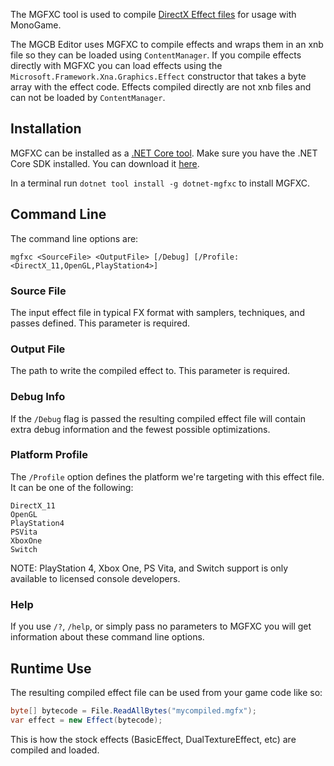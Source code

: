 The MGFXC tool is used to compile [DirectX Effect files](https://docs.microsoft.com/en-us/windows/win32/direct3d9/writing-an-effect)
for usage with MonoGame.

The MGCB Editor uses MGFXC to compile effects and wraps them in an xnb file so they can be loaded using `ContentManager`.
If you compile effects directly with MGFXC you can load effects using the `Microsoft.Framework.Xna.Graphics.Effect` constructor
that takes a byte array with the effect code. Effects compiled directly are not xnb files and can not be loaded by `ContentManager`.

## Installation

MGFXC can be installed as a [.NET Core tool](https://docs.microsoft.com/en-us/dotnet/core/tools/global-tools).
Make sure you have the .NET Core SDK installed. You can download it [here](https://dotnet.microsoft.com/download).

In a terminal run `dotnet tool install -g dotnet-mgfxc` to install MGFXC.

## Command Line
The command line options are:

```
mgfxc <SourceFile> <OutputFile> [/Debug] [/Profile:<DirectX_11,OpenGL,PlayStation4>]
```

### Source File
The input effect file in typical FX format with samplers, techniques, and passes defined.  This parameter is required.

### Output File
The path to write the compiled effect to.  This parameter is required.

### Debug Info
If the `/Debug` flag is passed the resulting compiled effect file will contain extra debug information and the fewest possible optimizations.

### Platform Profile
The `/Profile` option defines the platform we're targeting with this effect file.  It can be one of the following:

```
DirectX_11
OpenGL
PlayStation4
PSVita
XboxOne
Switch
```
NOTE: PlayStation 4, Xbox One, PS Vita, and Switch support is only available to licensed console developers.

### Help
If you use `/?`, `/help`, or simply pass no parameters to MGFXC you will get information about these command line options.

## Runtime Use
The resulting compiled effect file can be used from your game code like so:

```csharp
byte[] bytecode = File.ReadAllBytes("mycompiled.mgfx");
var effect = new Effect(bytecode);
```

This is how the stock effects (BasicEffect, DualTextureEffect, etc) are compiled and loaded.
